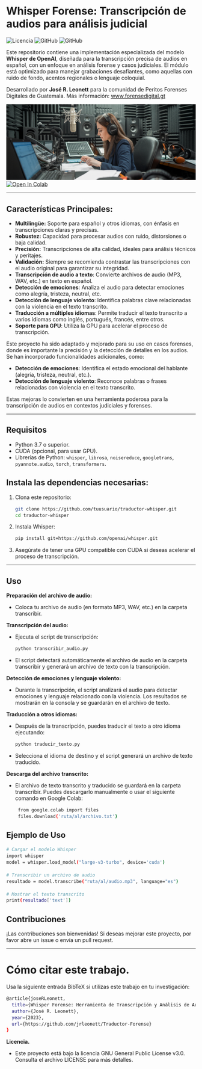 # Whisper Forense: Transcripción de audios para análisis judicial
![Licencia](https://img.shields.io/badge/Licencia-GNU%20GPL%20v3-blue)
![GitHub](https://img.shields.io/badge/Python-3.8%2B-green)
![GitHub](https://img.shields.io/badge/Estado-Activo-brightgreen)

Este repositorio contiene una implementación especializada del modelo **Whisper de OpenAI**, diseñada para la transcripción precisa de audios en español, con un enfoque en análisis forense y casos judiciales. El módulo está optimizado para manejar grabaciones desafiantes, como aquellas con ruido de fondo, acentos regionales o lenguaje coloquial. 

Desarrollado por **José R. Leonett** para la comunidad de Peritos Forenses Digitales de Guatemala. Más información: www.forensedigital.gt

![Whisper Forense](https://github.com/jrleonett/Traductor-Forense/blob/main/wisperforense.png)
[![Open In Colab](https://colab.research.google.com/assets/colab-badge.svg)](https://colab.research.google.com/drive/1TJ4AQTrj1LK_8YhdEtRxbj1U0lH6GjeE?usp=sharing)

---
## **Características Principales:**
- **Multilingüe:** Soporte para español y otros idiomas, con énfasis en transcripciones claras y precisas.
- **Robustez:** Capacidad para procesar audios con ruido, distorsiones o baja calidad.
- **Precisión:** Transcripciones de alta calidad, ideales para análisis técnicos y peritajes.
- **Validación:** Siempre se recomienda contrastar las transcripciones con el audio original para garantizar su integridad.
- **Transcripción de audio a texto**: Convierte archivos de audio (MP3, WAV, etc.) en texto en español.
- **Detección de emociones**: Analiza el audio para detectar emociones como alegría, tristeza, neutral, etc.
- **Detección de lenguaje violento**: Identifica palabras clave relacionadas con la violencia en el texto transcrito.
- **Traducción a múltiples idiomas**: Permite traducir el texto transcrito a varios idiomas como inglés, portugués, francés, entre otros.
- **Soporte para GPU**: Utiliza la GPU para acelerar el proceso de transcripción.

Este proyecto ha sido adaptado y mejorado para su uso en casos forenses, donde es importante la precisión y la detección de detalles en los audios. Se han incorporado funcionalidades adicionales, como:

- **Detección de emociones**: Identifica el estado emocional del hablante (alegría, tristeza, neutral, etc.).
- **Detección de lenguaje violento**: Reconoce palabras o frases relacionadas con violencia en el texto transcrito.

Estas mejoras lo convierten en una herramienta poderosa para la transcripción de audios en contextos judiciales y forenses.

---
## Requisitos
- Python 3.7 o superior.
- CUDA (opcional, para usar GPU).
- Librerías de Python: `whisper`, `librosa`, `noisereduce`, `googletrans`, `pyannote.audio`, `torch`, `transformers`.

## Instala las dependencias necesarias:
1. Clona este repositorio:
   ```bash
   git clone https://github.com/tuusuario/traductor-whisper.git
   cd traductor-whisper

2. Instala Whisper:
   ```bash
   pip install git+https://github.com/openai/whisper.git

3. Asegúrate de tener una GPU compatible con CUDA si deseas acelerar el proceso de transcripción.
---
## **Uso**

**Preparación del archivo de audio:**
- Coloca tu archivo de audio (en formato MP3, WAV, etc.) en la carpeta transcribir.

**Transcripción del audio:**
- Ejecuta el script de transcripción:
  ```bash
  python transcribir_audio.py
  ```
- El script detectará automáticamente el archivo de audio en la carpeta transcribir y generará un archivo de texto con la transcripción.

**Detección de emociones y lenguaje violento:**
- Durante la transcripción, el script analizará el audio para detectar emociones y lenguaje relacionado con la violencia. Los resultados se mostrarán en la consola y se guardarán en el archivo de texto.

**Traducción a otros idiomas:**
- Después de la transcripción, puedes traducir el texto a otro idioma ejecutando:
  ```bash
  python traducir_texto.py
  
- Selecciona el idioma de destino y el script generará un archivo de texto traducido.

**Descarga del archivo transcrito:**
- El archivo de texto transcrito y traducido se guardará en la carpeta transcribir. Puedes descargarlo manualmente o usar el siguiente comando en Google Colab:
  ```bash
   from google.colab import files
   files.download('ruta/al/archivo.txt')

## **Ejemplo de Uso**
```bash
# Cargar el modelo Whisper
import whisper
model = whisper.load_model("large-v3-turbo", device='cuda')

# Transcribir un archivo de audio
resultado = model.transcribe("ruta/al/audio.mp3", language="es")

# Mostrar el texto transcrito
print(resultado['text'])
```

## **Contribuciones**
¡Las contribuciones son bienvenidas! Si deseas mejorar este proyecto, por favor abre un issue o envía un pull request.

---
# Cómo citar este trabajo.
Usa la siguiente entrada BibTeX si utilizas este trabajo en tu investigación:
```bash
@article{joseRLeonett,
  title={Whisper Forense: Herramienta de Transcripción y Análisis de Audios para Casos Judiciales},
  author={José R. Leonett},
  year={2023},
  url={https://github.com/jrleonett/Traductor-Forense}
}
```

**Licencia.**
- Este proyecto está bajo la licencia GNU General Public License v3.0. Consulta el archivo LICENSE para más detalles.

